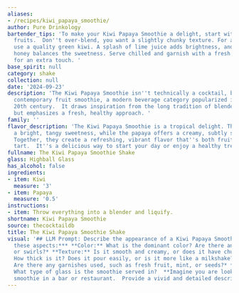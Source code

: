 ```yaml
---
aliases:
- /recipes/kiwi_papaya_smoothie/
author: Pure Drinkology
bartender_tips: 'To make your Kiwi Papaya Smoothie a delight, start with ripe, flavorful
  fruits.  Don''t over-blend, you want a slightly chunky texture. For a vibrant color,
  use a quality green kiwi. A splash of lime juice adds brightness, and a touch of
  honey balances the sweetness. Serve chilled and garnish with a fresh kiwi slice
  for an extra touch. '
base_spirit: null
category: shake
collection: null
date: '2024-09-23'
description: 'The Kiwi Papaya Smoothie isn''t technically a cocktail, but rather a
  contemporary fruit smoothie, a modern beverage category popularized in the late
  20th century.  It draws inspiration from the long tradition of blended fruit drinks,
  but emphasizes a fresh, healthy approach. '
family: ''
flavor_description: 'The Kiwi Papaya Smoothie is a tropical delight. The kiwi provides
  a bright, tangy sweetness, while the papaya offers a creamy, subtly sweet base.
  Together, they create a refreshing, vibrant flavor that''s both fruity and slightly
  tart.  It''s a delicious way to start your day or enjoy a healthy treat anytime. '
fullname: The Kiwi Papaya Smoothie Shake
glass: Highball Glass
has_alcohol: false
ingredients:
- item: Kiwi
  measure: '3'
- item: Papaya
  measure: '0.5'
instructions:
- item: Throw everything into a blender and liquify.
shortname: Kiwi Papaya Smoothie
source: thecocktaildb
title: The Kiwi Papaya Smoothie Shake
visual: '## LLM Prompt: Describe the appearance of a Kiwi Papaya Smoothie. **Consider
  these aspects:*** **Color:** What is the dominant color? Are there any variations
  or swirls?* **Texture:** Is it smooth and creamy, or does it have chunks? * **Consistency:**
  How thick is it? Does it pour easily, or is it more like a milkshake?* **Garnish:**
  Are there any garnishes used, such as fresh fruit, mint, or seeds?* **Glassware:**
  What type of glass is the smoothie served in?  **Imagine you are looking at this
  smoothie in a bar or restaurant.  Provide a vivid and detailed description.** '
---
```



